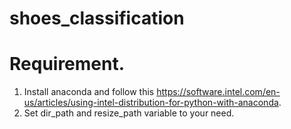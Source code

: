 # shoes_classification

# Requirement.  
1) Install anaconda and follow this https://software.intel.com/en-us/articles/using-intel-distribution-for-python-with-anaconda.    
2) Set dir_path and resize_path variable to your need.  
